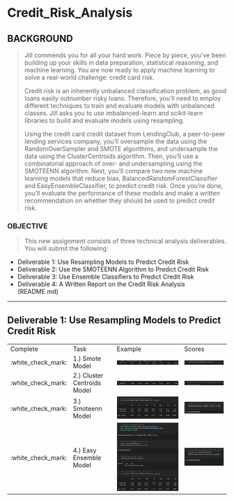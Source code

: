 # Credit_Risk_Analysis

## BACKGROUND

> Jill commends you for all your hard work. Piece by piece, you’ve been building up your skills in data preparation, statistical reasoning, and machine learning. You are now ready to apply machine learning to solve a real-world challenge: credit card risk.
>
> Credit risk is an inherently unbalanced classification problem, as good loans easily outnumber risky loans. Therefore, you’ll need to employ different techniques to train and evaluate models with unbalanced classes. Jill asks you to use imbalanced-learn and scikit-learn libraries to build and evaluate models using resampling.
>
>Using the credit card credit dataset from LendingClub, a peer-to-peer lending services company, you’ll oversample the data using the RandomOverSampler and SMOTE algorithms, and undersample the data using the ClusterCentroids algorithm. Then, you’ll use a combinatorial approach of over- and undersampling using the SMOTEENN algorithm. Next, you’ll compare two new machine learning models that reduce bias, BalancedRandomForestClassifier and EasyEnsembleClassifier, to predict credit risk. Once you’re done, you’ll evaluate the performance of these models and make a written recommendation on whether they should be used to predict credit risk.

### OBJECTIVE

>This new assignment consists of three technical analysis deliverables. You will submit the following:

- Deliverable 1: Use Resampling Models to Predict Credit Risk
- Deliverable 2: Use the SMOTEENN Algorithm to Predict Credit Risk
- Deliverable 3: Use Ensemble Classifiers to Predict Credit Risk
- Deliverable 4: A Written Report on the Credit Risk Analysis (README.md)

---

## Deliverable 1: Use Resampling Models to Predict Credit Risk

<table>
  <tr>
    <td>Complete</td>
    <td>Task</td>
    <td>Example</td>
    <td>Scores</td>
  </tr>
  <tr>
    <td <td> :white_check_mark: </td>
    <td style="height:10px;"> 1.) Smote Model</td>
    <td style="height:10px;"><img src="https://github.com/jcaraway-na/Credit_Risk_Analysis/blob/main/images/smote_sampler.png" width=100% height=100%></td>
    <td style="height:10px;"><img src="https://github.com/jcaraway-na/Credit_Risk_Analysis/blob/main/images/smote_sampler_acc_score.png" width=100% height=100%></td>
  </tr>
  <tr>
    <td> :white_check_mark: </td>
    <td style="height:10px;"> 2.) Cluster Centroids Model</td>
    <td style="height:10px;"><img src="https://github.com/jcaraway-na/Credit_Risk_Analysis/blob/main/images/clusterCentroids_sampler.png" width=100% height=100%></td>
    <td style="height:10px;"><img src="https://github.com/jcaraway-na/Credit_Risk_Analysis/blob/main/images/clusterCentroids_sampler_acc_score.png" width=100% height=100%></td>
  </tr>
    <tr>
    <td> :white_check_mark: </td>
    <td> 3.) Smoteenn Model</td>
    <td><img src="https://github.com/jcaraway-na/Credit_Risk_Analysis/blob/main/images/smoteenn_sampler.png" width=100% height=100%></td>
    <td><img src="https://github.com/jcaraway-na/Credit_Risk_Analysis/blob/main/images/smoteenn_sampler_acc_score.png" width=100% height=100%></td>
  </tr>
      <tr>
    <td> :white_check_mark: </td>
    <td> 4.) Easy Ensemble Model</td>
    <td><img src="https://github.com/jcaraway-na/Credit_Risk_Analysis/blob/main/images/easy_ensemble_model.png" width=100% height=100%></td>
    <td><img src="https://github.com/jcaraway-na/Credit_Risk_Analysis/blob/main/images/easy_ensemble_acc_score.png" width=100% height=100%></td>
  </tr>
</table>
